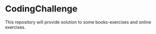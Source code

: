 # CodingChallenge
This repository will provide solution to some books-exercises and online exercises.

